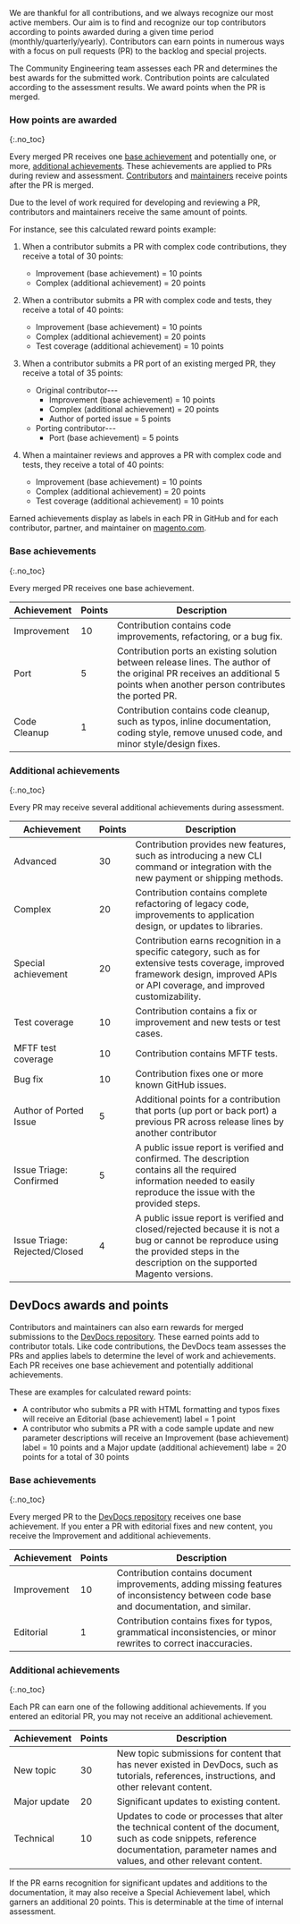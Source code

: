 We are thankful for all contributions, and we always recognize our most active members. Our aim is to find and recognize our top contributors according to points awarded during a given time period (monthly/quarterly/yearly). Contributors can earn points in numerous ways with a focus on pull requests (PR) to the backlog and special projects.

The Community Engineering team assesses each PR and determines the best awards for the submitted work. Contribution points are calculated according to the assessment results. We award points when the PR is merged.

### How points are awarded
{:.no_toc}

Every merged PR receives one [base achievement](#base-achievements) and potentially one, or more, [additional achievements](#additional-achievements). These achievements are applied to PRs during review and assessment. [Contributors](contributors.html#/individual-contributors) and [maintainers](maintainers.html) receive points after the PR is merged.

Due to the level of work required for developing and reviewing a PR, contributors and maintainers receive the same amount of points.

For instance, see this calculated reward points example:

1. When a contributor submits a PR with complex code contributions, they receive a total of 30 points:
    * Improvement (base achievement) = 10 points
    * Complex (additional achievement) = 20 points

1. When a contributor submits a PR with complex code and tests, they receive a total of 40 points:
    * Improvement (base achievement) = 10 points
    * Complex (additional achievement) = 20 points
    * Test coverage (additional achievement) = 10 points
1. When a contributor submits a PR port of an existing merged PR, they receive a total of 35 points:
    * Original contributor---
      - Improvement (base achievement) = 10 points
      - Complex (additional achievement) = 20 points
      - Author of ported issue = 5 points
    * Porting contributor---
      - Port (base achievement) = 5 points
1. When a maintainer reviews and approves a PR with complex code and tests, they receive a total of 40 points:
    * Improvement (base achievement) = 10 points
    * Complex (additional achievement) = 20 points
    * Test coverage (additional achievement) = 10 points

Earned achievements display as labels in each PR in GitHub and for each contributor, partner, and maintainer on [magento.com](https://magento.com/magento-contributors).

### Base achievements
{:.no_toc}

Every merged PR receives one base achievement.

Achievement | Points | Description
| ------------ | --- | --- |
Improvement| 10 | Contribution contains code improvements, refactoring, or a bug fix.
Port | 5 | Contribution ports an existing solution between release lines. The author of the original PR receives an additional 5 points when another person contributes the ported PR.
Code Cleanup | 1 | Contribution contains code cleanup, such as typos, inline documentation, coding style, remove unused code, and minor style/design fixes.

### Additional achievements
{:.no_toc}

Every PR may receive several additional achievements during assessment.

Achievement | Points | Description
| ------------ | --- | --- |
Advanced | 30 | Contribution provides new features, such as introducing a new CLI command or integration with the new payment or shipping methods.
Complex | 20 | Contribution contains complete refactoring of legacy code, improvements to application design, or updates to libraries.
Special achievement | 20 | Contribution earns recognition in a specific category, such as for extensive tests coverage, improved framework design, improved APIs or API coverage, and improved customizability.
Test coverage | 10 | Contribution contains a fix or improvement and new tests or test cases.
MFTF test coverage| 10 | Contribution contains MFTF tests.
Bug fix | 10 | Contribution fixes one or more known GitHub issues.
Author of Ported Issue | 5 | Additional points for a contribution that ports (up port or back port) a previous PR across release lines by another contributor
Issue Triage: Confirmed | 5 | A public issue report is verified and confirmed. The description contains all the required information needed to easily reproduce the issue with the provided steps.
Issue Triage: Rejected/Closed | 4 | A public issue report is verified and closed/rejected because it is not a bug or cannot be reproduce using the provided steps in the description on the supported Magento versions.

## DevDocs awards and points

Contributors and maintainers can also earn rewards for merged submissions to the [DevDocs repository](https://github.com/magento/devdocs). These earned points add to contributor totals. Like code contributions, the DevDocs team assesses the PRs and applies labels to determine the level of work and achievements. Each PR receives one base achievement and potentially additional achievements.

These are examples for calculated reward points:

* A contributor who submits a PR with HTML formatting and typos fixes will receive an Editorial (base achievement) label = 1 point
* A contributor who submits a PR with a code sample update and new parameter descriptions will receive an Improvement (base achievement) label =  10 points and a Major update (additional achievement) labe = 20 points for a total of 30 points

### Base achievements
{:.no_toc}

Every merged PR to the [DevDocs repository](https://github.com/magento/devdocs) receives one base achievement. If you enter a PR with editorial fixes and new content, you receive the Improvement and additional achievements.

Achievement | Points | Description
| ------------ | --- | --- |
Improvement | 10 | Contribution contains document improvements, adding missing features of inconsistency between code base and documentation, and similar.
Editorial | 1 | Contribution contains fixes for typos, grammatical inconsistencies, or minor rewrites to correct inaccuracies.

### Additional achievements
{:.no_toc}

Each PR can earn one of the following additional achievements. If you entered an editorial PR, you may not receive an additional achievement.

Achievement | Points | Description
| ------------ | --- | --- |
New topic | 30 | New topic submissions for content that has never existed in DevDocs, such as tutorials, references, instructions, and other relevant content.
Major update | 20 | Significant updates to existing content.
Technical | 10 | Updates to code or processes that alter the technical content of the document, such as code snippets, reference documentation, parameter names and values, and other relevant content.

If the PR earns recognition for significant updates and additions to the documentation, it may also receive a Special Achievement label, which garners an additional 20 points. This is determinable at the time of internal assessment.
